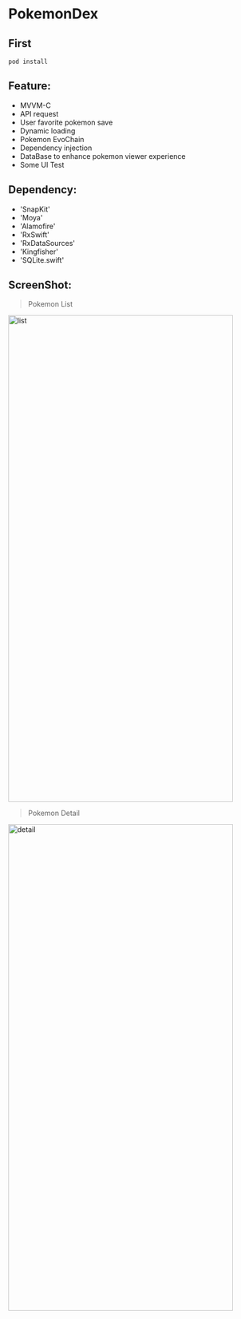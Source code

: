# PokemonDex

## First
`pod install`

## Feature:
- MVVM-C
- API request
- User favorite pokemon save
- Dynamic loading
- Pokemon EvoChain 
- Dependency injection
- DataBase to enhance pokemon viewer experience
- Some UI Test

## Dependency:
- 'SnapKit'
- 'Moya'
- 'Alamofire'
- 'RxSwift'
- 'RxDataSources'
- 'Kingfisher'
- 'SQLite.swift'

## ScreenShot:
> Pokemon List
<p align="left">
<img src=https://drive.google.com/file/d/1Zp_A_TKqUF2A7GNiymzRYJC0-ojGqfyv/view?usp=sharing title="list" width="450px" height="975px">
</p>

> Pokemon Detail
<p align="left">
<img src=https://drive.google.com/file/d/1QHQRG8IXVSMqm0ireB7ltybBSOpdSR6S/view?usp=sharing title="detail" width="450px" height="975px">
</p>

> 
